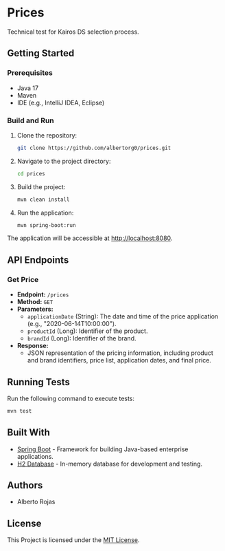 # Prices

Technical test for Kairos DS selection process.

## Getting Started

### Prerequisites

- Java 17
- Maven
- IDE (e.g., IntelliJ IDEA, Eclipse)

### Build and Run

1. Clone the repository:

    ```bash
    git clone https://github.com/albertorg0/prices.git
    ```

2. Navigate to the project directory:

    ```bash
    cd prices
    ```

3. Build the project:

    ```bash
    mvn clean install
    ```

4. Run the application:

    ```bash
    mvn spring-boot:run
    ```

The application will be accessible at [http://localhost:8080](http://localhost:8080).

## API Endpoints

### Get Price

- **Endpoint:** `/prices`
- **Method:** `GET`
- **Parameters:**
    - `applicationDate` (String): The date and time of the price application (e.g., "2020-06-14T10:00:00").
    - `productId` (Long): Identifier of the product.
    - `brandId` (Long): Identifier of the brand.
- **Response:**
    - JSON representation of the pricing information, including product and brand identifiers, price list, application
      dates, and final price.

## Running Tests

Run the following command to execute tests:

```bash
mvn test
```

## Built With

- [Spring Boot](https://spring.io/projects/spring-boot) - Framework for building Java-based enterprise applications.
- [H2 Database](https://www.h2database.com/html/main.html) - In-memory database for development and testing.

## Authors

- Alberto Rojas

## License

This Project is licensed under the [MIT License](https://en.wikipedia.org/wiki/MIT_License).
